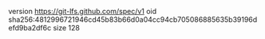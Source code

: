 version https://git-lfs.github.com/spec/v1
oid sha256:4812996721946cd45b83b66d0a04cc94cb705086885635b39196defd9ba2df6c
size 128

